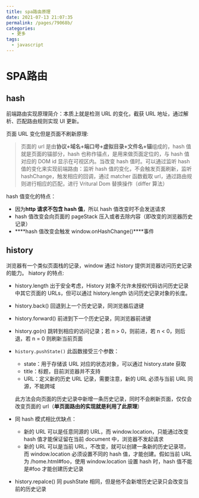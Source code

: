 ```yaml
---
title: spa路由原理
date: 2021-07-13 21:07:35
permalink: /pages/79068b/
categories:
  - 更多
tags:
  - javascript
---
```


# SPA路由

## **hash**

  前端路由实现原理简介：本质上就是检测 URL 的变化，截获 URL 地址，通过解析、匹配路由规则实现 UI 更新。

  页面 URL 变化但是页面不刷新原理:

  > 页面的 url 是由**协议+域名+端口号+虚拟目录+文件名+锚**组成的，hash 值就是页面的锚部分，hash 也称作锚点，是用来做页面定位的，与 hash 值对应的 DOM id 显示在可视区内。当改变 hash 值时。可以通过监听 hash 值的变化来实现前端路由：监听 hash 值的变化，不会触发页面刷新，监听 hashChange，触发相应的回调，通过 matcher 函数截取 url，通过路由规则进行相应的匹配，进行 Vritural Dom 替换操作（differ 算法）

  hash 值变化的特点：

- 因为**http 请求不包含 hash 值**，所以 hash 值改变时不会发送请求
- hash 值改变会向页面的 pageStack 压入或者去除内容（即改变的浏览器历史记录）
- \***\*hash 值改变会触发 window.onHashChange()\*\***事件

## **history**

  浏览器有一个类似页面栈的记录，window 通过 history 提供浏览器访问历史记录的能力。
  hiatory 的特点:

- history.length
    出于安全考虑，History 对象不允许未授权代码访问历史记录中其它页面的 URLs，但可以通过 history.length 访问历史记录对象的长度。
- history.back()
    回退到上一个历史记录，同浏览器后退键
- history.forward()
    前进到下一个历史记录，同浏览器前进键
- history.go(n)
    跳转到相应的访问记录；若 n > 0，则前进，若 n < 0，则后退，若 n = 0 则刷新当前页面
- `history.pushState()` 此函数接受三个参数：

  - state：用于存储该 URL 对应的状态对象，可以通过 history.state 获取
  - title：标题，目前浏览器并不支持
  - URL：定义新的历史 URL 记录，需要注意，新的 URL 必须与当前 URL 同源，不能跨域

  此方法会向页面的历史记录中新增一条历史记录，同时不会刷新页面，仅仅会改变页面的 url（**单页面路由的实现就是利用了此原理**）

- 同 hash 模式相比优缺点：

  - 新的 URL 可以是任意同源的 URL，而 window.location，只能通过改变 hash 值才能保证留在当前 document 中，浏览器不发起请求
  - 新的 URL 可以是当前 URL，不改变，就可以创建一条新的历史记录项，而 window.location 必须设置不同的 hash 值，才能创建。假如当前 URL 为 /home.html#foo，使用 window.location 设置 hash 时，hash 值不能是#foo 才能创建历史记录

- history.repalce()
      同 pushState 相同，但是他不会新增历史记录只会改变当前的历史记录
